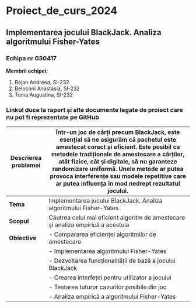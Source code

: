 # Proiect_de_curs_2024
## Implementarea jocului BlackJack. Analiza algoritmului Fisher-Yates

### Echipa nr 030417
**Membrii echipei:**
1. Bejan Andreea, SI-232
2. Beloconi Anastasia, SI-232
3. Toma Augustina, SI-232

### Linkul duce la raport și alte documente legate de proiect care nu pot fi reprezentate pe GitHub

|**Descrierea problemei**|Într-un joc de cărți precum BlackJack, este esențial să ne asigurăm că pachetul este amestecat corect și eficient. Este posibil ca metodele tradiționale de amestecare a cărților, atât fizice, cât și digitale, să nu garanteze randomizare uniformă. Unele metode ar putea provoca interferențe sau modele repetitive care ar putea influența în mod nedrept rezultatul jocului.|
|--------------------|-----------------------------------------------------|
|**Tema**|Implementarea jocului BlackJack. Analiza algoritmului Fisher-Yates|
|**Scopul**|Căutrea celui mai eficient algoritm de amestecare și analiza empirică a acestuia|
|**Obiective**|- Compararea eficienței algoritmilor de amestecare |
||- Implementarea algoritmului Fisher-Yates|
||- Dezvoltarea funcționalității de bază a jocului BlackJack|
||- Crearea interfeței pentru utilizator a jocului|
||- Testarea tuturor cazurilor posibile din joc|
||- Analiza empirică a algoritmului Fisher-Yates|